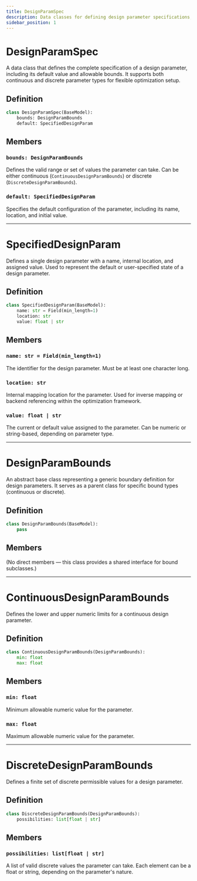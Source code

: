 ```yaml
---
title: DesignParamSpec
description: Data classes for defining design parameter specifications, bounds, and configurations
sidebar_position: 1
---
```


# DesignParamSpec

A data class that defines the complete specification of a design parameter, including its default value and allowable bounds. It supports both continuous and discrete parameter types for flexible optimization setup.

## Definition

```python
class DesignParamSpec(BaseModel):
    bounds: DesignParamBounds
    default: SpecifiedDesignParam
```

## Members

### `bounds: DesignParamBounds`

Defines the valid range or set of values the parameter can take. Can be either continuous (`ContinuousDesignParamBounds`) or discrete (`DiscreteDesignParamBounds`).

### `default: SpecifiedDesignParam`

Specifies the default configuration of the parameter, including its name, location, and initial value.

---

# SpecifiedDesignParam

Defines a single design parameter with a name, internal location, and assigned value. Used to represent the default or user-specified state of a design parameter.

## Definition

```python
class SpecifiedDesignParam(BaseModel):
    name: str = Field(min_length=1)
    location: str
    value: float | str
```

## Members

### `name: str = Field(min_length=1)`

The identifier for the design parameter. Must be at least one character long.

### `location: str`

Internal mapping location for the parameter. Used for inverse mapping or backend referencing within the optimization framework.

### `value: float | str`

The current or default value assigned to the parameter. Can be numeric or string-based, depending on parameter type.

---

# DesignParamBounds

An abstract base class representing a generic boundary definition for design parameters. It serves as a parent class for specific bound types (continuous or discrete).

## Definition

```python
class DesignParamBounds(BaseModel): 
    pass
```

## Members

(No direct members — this class provides a shared interface for bound subclasses.)

---

# ContinuousDesignParamBounds

Defines the lower and upper numeric limits for a continuous design parameter.

## Definition

```python
class ContinuousDesignParamBounds(DesignParamBounds):
    min: float
    max: float
```

## Members

### `min: float`

Minimum allowable numeric value for the parameter.

### `max: float`

Maximum allowable numeric value for the parameter.

---

# DiscreteDesignParamBounds

Defines a finite set of discrete permissible values for a design parameter.

## Definition

```python
class DiscreteDesignParamBounds(DesignParamBounds):
    possibilities: list[float | str]
```

## Members

### `possibilities: list[float | str]`

A list of valid discrete values the parameter can take. Each element can be a float or string, depending on the parameter's nature.